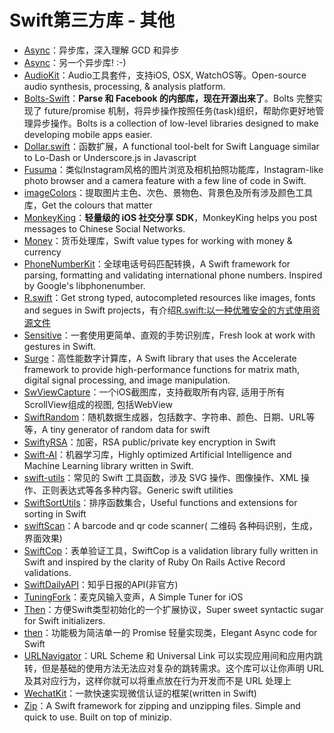# Swift第三方库 - 其他
- [Async][1]：异步库，深入理解 GCD 和异步
- [Async][2]：另一个异步库! :-)
- [AudioKit][3]：Audio工具套件，支持iOS, OSX, WatchOS等。Open-source audio synthesis, processing, & analysis platform.
- [Bolts-Swift][4]：**Parse 和 Facebook 的内部库，现在开源出来了**。Bolts 完整实现了 future/promise 机制，将异步操作按照任务(task)组织，帮助你更好地管理异步操作。Bolts is a collection of low-level libraries designed to make developing mobile apps easier.
- [Dollar.swift][5]：函数扩展，A functional tool-belt for Swift Language similar to Lo-Dash or Underscore.js in Javascript
- [Fusuma][6]：类似Instagram风格的图片浏览及相机拍照功能库，Instagram-like photo browser and a camera feature with a few line of code in Swift.
- [imageColors][7]：提取图片主色、次色、景物色、背景色及所有涉及颜色工具库，Get the colours that matter
- [MonkeyKing][8]：**轻量级的 iOS 社交分享 SDK**，MonkeyKing helps you post messages to Chinese Social Networks.
- [Money][9]：货币处理库，Swift value types for working with money & currency
- [PhoneNumberKit][10]：全球电话号码匹配转换，A Swift framework for parsing, formatting and validating international phone numbers. Inspired by Google's libphonenumber.
- [R.swift][11]：Get strong typed, autocompleted resources like images, fonts and segues in Swift projects，有介绍[R.swift:以一种优雅安全的方式使用资源文件][12]
- [Sensitive][13]：一套使用更简单、直观的手势识别库，Fresh look at work with gestures in Swift.
- [Surge][14]：高性能数字计算库，A Swift library that uses the Accelerate framework to provide high-performance functions for matrix math, digital signal processing, and image manipulation.
- [SwViewCapture][15]：一个iOS截图库，支持截取所有内容, 适用于所有ScrollView组成的视图, 包括WebView
- [SwiftRandom][16]：随机数据生成器，包括数字、字符串、颜色、日期、URL等等，A tiny generator of random data for swift
- [SwiftyRSA][17]：加密，RSA public/private key encryption in Swift
- [Swift-AI][18]：机器学习库，Highly optimized Artificial Intelligence and Machine Learning library written in Swift.
- [swift-utils][19]：常见的 Swift 工具函数，涉及 SVG 操作、图像操作、XML 操作、正则表达式等各多种内容。Generic swift utilities
- [SwiftSortUtils][20]：排序函数集合，Useful functions and extensions for sorting in Swift
- [swiftScan][21]：A barcode and qr code scanner( 二维码 各种码识别，生成，界面效果)
- [SwiftCop][22]：表单验证工具，SwiftCop is a validation library fully written in Swift and inspired by the clarity of Ruby On Rails Active Record validations.
- [SwiftDailyAPI][23]：知乎日报的API(非官方)
- [TuningFork][24]：麦克风输入变声，A Simple Tuner for iOS
- [Then][25]：方便Swift类型初始化的一个扩展协议，Super sweet syntactic sugar for Swift initializers.
- [then][26]：功能极为简洁单一的 Promise 轻量实现类，Elegant Async code for Swift
- [URLNavigator][27]：URL Scheme 和 Universal Link 可以实现应用间和应用内跳转，但是基础的使用方法无法应对复杂的跳转需求。这个库可以让你声明 URL 及其对应行为，这样你就可以将重点放在行为开发而不是 URL 处理上
- [WechatKit][28]：一款快速实现微信认证的框架(written in Swift)
- [Zip][29]：A Swift framework for zipping and unzipping files. Simple and quick to use. Built on top of minizip.

[1]:	https://github.com/duemunk/Async
[2]:	https://github.com/zhxnlai/Async "Async"
[3]:	https://github.com/audiokit/AudioKit "AudioKit"
[4]:	https://github.com/BoltsFramework/Bolts-Swift "Bolts-Swift"
[5]:	https://github.com/ankurp/Dollar.swift "Dollar.swift"
[6]:	https://github.com/ytakzk/Fusuma "Fusuma"
[7]:	https://github.com/robipresotto/imageColors "imageColors"
[8]:	https://github.com/nixzhu/MonkeyKing "MonkeyKing"
[9]:	https://github.com/danthorpe/Money "Money"
[10]:	https://github.com/marmelroy/PhoneNumberKit "PhoneNumberKit"
[11]:	https://github.com/mac-cain13/R.swift "R.swift"
[12]:	http://www.jianshu.com/p/b453b78c7126
[13]:	https://github.com/igormatyushkin014/Sensitive "Sensitive"
[14]:	https://github.com/mattt/Surge "Surge"
[15]:	https://github.com/startry/SwViewCapture "SwViewCapture"
[16]:	https://github.com/thellimist/SwiftRandom "SwiftRandom"
[17]:	https://github.com/TakeScoop/SwiftyRSA "SwiftyRSA"
[18]:	https://github.com/collinhundley/Swift-AI "Swift-AI"
[19]:	https://github.com/eonist/swift-utils "swift-utils"
[20]:	https://github.com/dsmatter/SwiftSortUtils "SwiftSortUtils"
[21]:	https://github.com/MxABC/swiftScan "swiftScan"
[22]:	https://github.com/andresinaka/SwiftCop "SwiftCop"
[23]:	https://github.com/NicholasTD07/SwiftDailyAPI "SwiftDailyAPI"
[24]:	https://github.com/comyarzaheri/TuningFork "TuningFork"
[25]:	https://github.com/devxoul/Then "Then"
[26]:	https://github.com/s4cha/then "then"
[27]:	https://github.com/devxoul/URLNavigator "URLNavigator"
[28]:	https://github.com/starboychina/WechatKit "WechatKit"
[29]:	https://github.com/marmelroy/Zip "Zip"